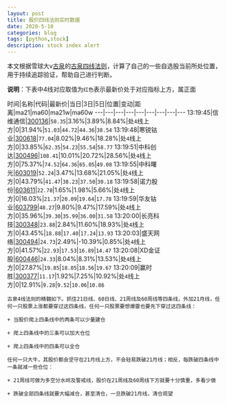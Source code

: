 ```yaml
---
layout: post
title: 股价四线法则实时数据
date: 2020-5-10
categories: blog
tags: [python,stock]
description: stock index alert
---
```



本文根据雪球大v[古泉](https://xueqiu.com/u/7148646888)的[古泉四线法则](https://xueqiu.com/7148646888/130498192)，计算了自己的一些自选股当前所处位置，用于持续追踪验证，帮助自己进行判断。

**说明**：下表中4线对应取值为`红色`表示最新价处于对应指标上方，属正面

时间|名称|代码|最新价|当日|3日|5日|位置|变动|距离|ma21|ma60|ma21w|ma60w
---|---|---|---|---|---|---|---|---
13:19:45|信维通信|[300136](https://xueqiu.com/S/SZ300136)|`58.35`|3.16%|3.89%|8.84%|处`4`线上方|0|31.94%|`51.03`|`44.72`|`44.36`|`38.54`
13:19:48|寒锐钴业|[300618](https://xueqiu.com/S/SZ300618)|`77.04`|8.02%|9.46%|18.28%|处`4`线上方|0|33.85%|`62.35`|`54.23`|`55.54`|`58.77`
13:19:51|中科创达|[300496](https://xueqiu.com/S/SZ300496)|`108.41`|10.01%|20.72%|28.56%|处`4`线上方|0|75.37%|`74.52`|`64.36`|`65.05`|`49.08`
13:19:55|中科曙光|[603019](https://xueqiu.com/S/SH603019)|`52.24`|3.47%|13.68%|21.05%|处`4`线上方|0|43.79%|`41.47`|`38.23`|`37.50`|`30.18`
13:19:58|诺力股份|[603611](https://xueqiu.com/S/SH603611)|`22.78`|1.65%|1.98%|5.66%|处`4`线上方|0|16.03%|`21.37`|`20.09`|`19.64`|`17.78`
13:19:59|华友钴业|[603799](https://xueqiu.com/S/SH603799)|`48.27`|9.80%|9.47%|17.59%|处`4`线上方|0|35.96%|`39.30`|`35.99`|`36.00`|`31.58`
13:20:00|长亮科技|[300348](https://xueqiu.com/S/SZ300348)|`23.88`|2.84%|11.60%|18.93%|处`4`线上方|0|43.45%|`18.88`|`17.40`|`17.24`|`13.93`
13:20:03|盛天网络|[300494](https://xueqiu.com/S/SZ300494)|`24.73`|2.49%|-10.39%|0.85%|处`4`线上方|0|41.57%|`22.93`|`17.53`|`16.89`|`14.47`
13:20:08|XD金证股|[600446](https://xueqiu.com/S/SH600446)|`24.33`|8.04%|8.31%|13.53%|处`4`线上方|0|27.87%|`19.85`|`18.05`|`18.56`|`19.67`
13:20:09|赢时胜|[300377](https://xueqiu.com/S/SZ300377)|`11.17`|1.92%|7.25%|10.92%|处`4`线上方|0|12.91%|`9.28`|`9.52`|`10.06`|`10.86`

```
古泉4线法则的精髓如下。抓住21日线、60日线、21周线及60周线等四条线，外加21月线，任何一只股票上涨都要穿过这四条线，任何一只股票要想爆雷也要先下穿过这四条线：

+ 当股价爬上四条线中的两条可以少量建仓

+ 爬上四条线中的三条可以加大仓位

+ 爬上四条线中的四条可以全仓

任何一只大牛，其股价都会坚守在21月线上方，不会轻易跌破21月线；相反，每跌破四条线中一条就减一些仓位：

+ 21周线可做为多空分水岭及警戒线，股价在21周线及60周线下方就要十分慎重，多看少做

+ 跌破全部四条线就要大幅减仓，甚至清仓，一旦跌破21月线，清仓观望
```